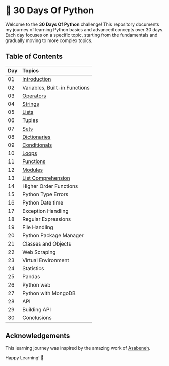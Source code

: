  # 🐍 30 Days Of Python

Welcome to the **30 Days Of Python** challenge! This repository documents my journey of learning Python basics and advanced concepts over 30 days. Each day focuses on a specific topic, starting from the fundamentals and gradually moving to more complex topics.

## Table of Contents

| Day | Topics |
|-----|:-------|
| 01  | [Introduction](https://github.com/abhinavomanakuttan/Data-Science/tree/main/30_Days_Basic_Python/Day_01_Introduction) |
| 02  | [Variables, Built-in Functions](https://github.com/abhinavomanakuttan/Data-Science/tree/main/30_Days_Basic_Python/Day_02_Variables_builtin_functions) |
| 03  | [Operators](https://github.com/abhinavomanakuttan/Data-Science/tree/main/30_Days_Basic_Python/Day_03_Operators) |
| 04  | [Strings](https://github.com/abhinavomanakuttan/Data-Science/tree/main/30_Days_Basic_Python/Day_04_Strings) |
| 05  | [Lists](https://github.com/abhinavomanakuttan/Data-Science/tree/main/30_Days_Basic_Python/Day_05_lists) |
| 06  | [Tuples](https://github.com/abhinavomanakuttan/Data-Science/tree/main/30_Days_Basic_Python/Day_06_Tuples) |
| 07  | [Sets](https://github.com/abhinavomanakuttan/Data-Science/tree/main/30_Days_Basic_Python/Day_07_sets) |
| 08  | [Dictionaries](https://github.com/abhinavomanakuttan/Data-Science/tree/main/30_Days_Basic_Python/Day_08_Dictionaries) |
| 09  | [Conditionals](https://github.com/abhinavomanakuttan/Data-Science/tree/main/30_Days_Basic_Python/Day_09_Conditionals) |
| 10  | [Loops](https://github.com/abhinavomanakuttan/Data-Science/tree/main/30_Days_Basic_Python/Day_10_Loops) |
| 11  | [Functions](https://github.com/abhinavomanakuttan/Data-Science/tree/main/30_Days_Basic_Python/Day_11_Functions) |
| 12  | [Modules](https://github.com/abhinavomanakuttan/Data-Science/tree/main/30_Days_Basic_Python/Day_12_Modules) |
| 13  | [List Comprehension](https://github.com/abhinavomanakuttan/Data-Science/tree/main/30_Days_Basic_Python/Day_13_List_Comprehension) |
| 14  | Higher Order Functions |
| 15  | Python Type Errors |
| 16  | Python Date time |
| 17  | Exception Handling |
| 18  | Regular Expressions |
| 19  | File Handling |
| 20  | Python Package Manager |
| 21  | Classes and Objects |
| 22  | Web Scraping |
| 23  | Virtual Environment |
| 24  | Statistics |
| 25  | Pandas |
| 26  | Python web |
| 27  | Python with MongoDB |
| 28  | API |
| 29  | Building API |
| 30  | Conclusions |

## Acknowledgements

This learning journey was inspired by the amazing work of [Asabeneh](https://github.com/Asabeneh/30-Days-Of-Python).

Happy Learning! 🚀
